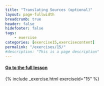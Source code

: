 ```yaml
---
title: "Translating Sources (optional)"
layout: page-fullwidth
breadcrumb: true
header: false
hidefooter: false
tags:
    - exercise
categories: [exercise15,exercisecontent]
permalink: "/exercises/15/"
#description: "This is a page description"
---
```


<h4><a href="{{ site.url }}{{ site.baseurl }}/modules/2/d">Go to the full lesson</a></h4>
{% include _exercise.html exerciseid="15" %}

